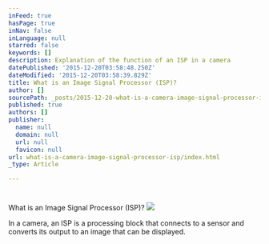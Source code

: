 ```yaml
---
inFeed: true
hasPage: true
inNav: false
inLanguage: null
starred: false
keywords: []
description: Explanation of the function of an ISP in a camera
datePublished: '2015-12-20T03:58:48.250Z'
dateModified: '2015-12-20T03:58:39.829Z'
title: What is an Image Signal Processor (ISP)?
author: []
sourcePath: _posts/2015-12-20-what-is-a-camera-image-signal-processor-isp.md
published: true
authors: []
publisher:
  name: null
  domain: null
  url: null
  favicon: null
url: what-is-a-camera-image-signal-processor-isp/index.html
_type: Article

---
```

# 

# 

What is an Image Signal Processor (ISP)?
![](https://the-grid-user-content.s3-us-west-2.amazonaws.com/efe9f816-bf25-490e-a849-b71ebcce8c88.JPG)

In a camera, an ISP is a processing block that connects to a sensor and converts its output to an image that can be displayed.